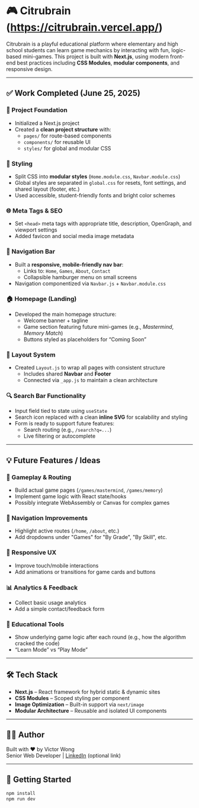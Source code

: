 # 🎮 Citrubrain (https://citrubrain.vercel.app/)

Citrubrain is a playful educational platform where elementary and high school students can learn game mechanics by interacting with fun, logic-based mini-games. This project is built with **Next.js**, using modern front-end best practices including **CSS Modules**, **modular components**, and responsive design.

---

## ✅ Work Completed (June 25, 2025)

### 🧠 Project Foundation
- Initialized a Next.js project
- Created a **clean project structure** with:
  - `pages/` for route-based components
  - `components/` for reusable UI
  - `styles/` for global and modular CSS

### 🎨 Styling
- Split CSS into **modular styles** (`Home.module.css`, `Navbar.module.css`)
- Global styles are separated in `global.css` for resets, font settings, and shared layout (footer, etc.)
- Used accessible, student-friendly fonts and bright color schemes

### 🌐 Meta Tags & SEO
- Set `<head>` meta tags with appropriate title, description, OpenGraph, and viewport settings
- Added favicon and social media image metadata

### 🧭 Navigation Bar
- Built a **responsive, mobile-friendly nav bar**:
  - Links to: `Home`, `Games`, `About`, `Contact`
  - Collapsible hamburger menu on small screens
- Navigation componentized via `Navbar.js` + `Navbar.module.css`

### 🏠 Homepage (Landing)
- Developed the main homepage structure:
  - Welcome banner + tagline
  - Game section featuring future mini-games (e.g., *Mastermind*, *Memory Match*)
  - Buttons styled as placeholders for “Coming Soon”

### 🧱 Layout System
- Created `Layout.js` to wrap all pages with consistent structure
  - Includes shared **Navbar** and **Footer**
  - Connected via `_app.js` to maintain a clean architecture

### 🔍 Search Bar Functionality
- Input field tied to state using `useState`
- Search icon replaced with a clean **inline SVG** for scalability and styling
- Form is ready to support future features:
  - Search routing (e.g., `/search?q=...`)
  - Live filtering or autocomplete

---

## 💡 Future Features / Ideas

### 🚧 Gameplay & Routing
- Build actual game pages (`/games/mastermind`, `/games/memory`)
- Implement game logic with React state/hooks
- Possibly integrate WebAssembly or Canvas for complex games

### 🧩 Navigation Improvements
- Highlight active routes (`/home`, `/about`, etc.)
- Add dropdowns under "Games" for "By Grade", "By Skill", etc.

### 📱 Responsive UX
- Improve touch/mobile interactions
- Add animations or transitions for game cards and buttons

### 📊 Analytics & Feedback
- Collect basic usage analytics
- Add a simple contact/feedback form

### 🧠 Educational Tools
- Show underlying game logic after each round (e.g., how the algorithm cracked the code)
- “Learn Mode” vs “Play Mode”

---

## 🛠 Tech Stack

- **Next.js** – React framework for hybrid static & dynamic sites
- **CSS Modules** – Scoped styling per component
- **Image Optimization** – Built-in support via `next/image`
- **Modular Architecture** – Reusable and isolated UI components

---

## 👨‍💻 Author

Built with ❤️ by Victor Wong  
Senior Web Developer | [LinkedIn](https://linkedin.com/in/victor-wong) (optional link)

---

## 📁 Getting Started

```bash
npm install
npm run dev
